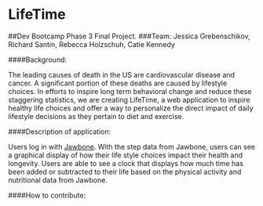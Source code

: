 # LifeTime

##Dev Bootcamp Phase 3 Final Project.
###Team: Jessica Grebenschikov, Richard Santin, Rebecca Holzschuh, Catie Kennedy

####Background: 

The leading causes of death in the US are cardiovascular disease and cancer. A significant portion of these deaths are caused by lifestyle choices. In efforts to inspire long term behavioral change and reduce these staggering statistics, we are creating LifeTime, a web application to inspire healthy life choices and offer a way to personalize the direct impact of daily lifestyle decisions as they pertain to diet and exercise. 

####Description of application:

Users log in with [Jawbone](https://jawbone.com/). With the step data from Jawbone, users can see a graphical display of how their life style choices impact their health and longevity. Users are able to see a clock that displays how much time has been added or subtracted to their life based on the physical activity and nutritional data from Jawbone. 

####How to contribute:
